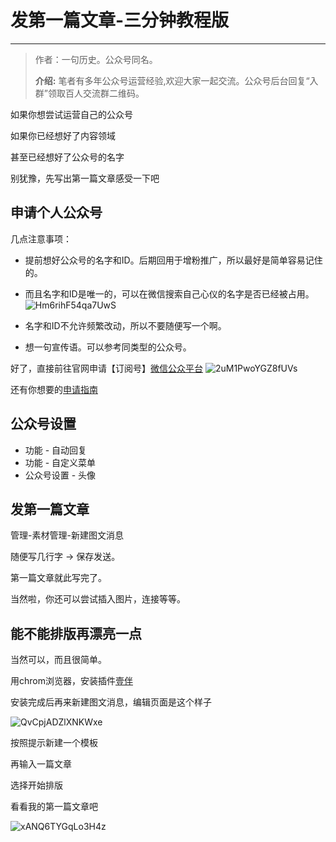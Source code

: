 # 发第一篇文章-三分钟教程版
---
> 作者：一句历史。公众号同名。
>
> **介绍:** 笔者有多年公众号运营经验,欢迎大家一起交流。公众号后台回复“入群”领取百人交流群二维码。

如果你想尝试运营自己的公众号

如果你已经想好了内容领域

甚至已经想好了公众号的名字

别犹豫，先写出第一篇文章感受一下吧

## 申请个人公众号
几点注意事项：

* 提前想好公众号的名字和ID。后期回用于增粉推广，所以最好是简单容易记住的。
* 而且名字和ID是唯一的，可以在微信搜索自己心仪的名字是否已经被占用。
![Hm6rihF54qa7UwS](https://i.loli.net/2020/04/11/Hm6rihF54qa7UwS.png)

* 名字和ID不允许频繁改动，所以不要随便写一个啊。
* 想一句宣传语。可以参考同类型的公众号。

好了，直接前往官网申请【订阅号】[微信公众平台](https://mp.weixin.qq.com)
![2uM1PwoYGZ8fUVs](https://i.loli.net/2020/04/11/2uM1PwoYGZ8fUVs.png)

还有你想要的[申请指南](https://baijiahao.baidu.com/s?id=1602809939178372942&wfr=spider&for=pc)
## 公众号设置
* 功能 - 自动回复
* 功能 - 自定义菜单
* 公众号设置 - 头像

## 发第一篇文章
管理-素材管理-新建图文消息

随便写几行字 -> 保存发送。

第一篇文章就此写完了。

当然啦，你还可以尝试插入图片，连接等等。

## 能不能排版再漂亮一点

当然可以，而且很简单。

用chrom浏览器，安装插件[壹伴](https://yiban.io/)

安装完成后再来新建图文消息，编辑页面是这个样子

![QvCpjADZlXNKWxe](https://i.loli.net/2020/04/11/QvCpjADZlXNKWxe.png)

按照提示新建一个模板

再输入一篇文章

选择开始排版

看看我的第一篇文章吧

![xANQ6TYGqLo3H4z](https://i.loli.net/2020/04/11/xANQ6TYGqLo3H4z.png)